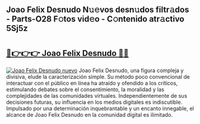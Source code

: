 ## Joao Felix Desnudo N𝚞𝚎vos desn𝚞dos filtr𝚊dos - Parts-O28 F𝚘tos vid𝚎o - C𝚘ntenido atr𝚊ctivo 5Sj5z

# <h2><a href="http://mbcr3uq.tromn.icu/?c=Joao+Felix+Desnudo">🔗👉👉👉 Joao Felix Desnudo 🔗🔗</a></h2>

[![Joao Felix Desnudo nuevo](https://i.imgur.com/pEAQMta.gif)](http://mbcr3uq.tromn.icu/?c=Joao+Felix+Desnudo)
Joao Felix Desnudo, una figura compleja y divisiva, elude la caracterización simple. Su método poco convencional de interactuar con el público en línea ha atraído y ofendido a los críticos, estimulando debates sobre el consentimiento, la moralidad y las complejidades de las comunidades virtuales. Independientemente de sus decisiones futuras, su influencia en los medios digitales es indiscutible. Impulsado por una determinación inquebrantable y un encanto innegable, el alcance de Joao Felix Desnudo en la comunidad digital es ilimitado.
